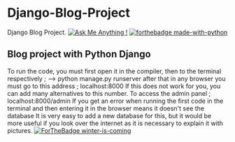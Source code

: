 # Django-Blog-Project
 Django Blog Project.
[![Ask Me Anything !](https://img.shields.io/badge/Ask%20me-anything-1abc9c.svg)](https://GitHub.com/WosberbonDesu/ama)
[![forthebadge made-with-python](http://ForTheBadge.com/images/badges/made-with-python.svg)](https://www.python.org/)

## Blog project with Python Django
To run the code, you must first open it in the compiler, then to the terminal respectively ; -->
python manage.py runserver after that in any browser you must go to this address ;
localhost:8000  If this does not work for you, you can add many alternatives to this number.
To access the admin panel ; localhost:8000/admin
If you get an error when running the first code in the terminal and then entering it in the browser means it doesn't see the database
It is very easy to add a new database for this, but it would be more useful if you look over the internet as it is necessary to explain it with pictures.
[![ForTheBadge winter-is-coming](http://ForTheBadge.com/images/badges/winter-is-coming.svg)](http://ForTheBadge.com)






 


